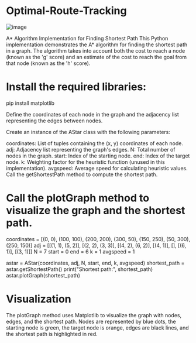# Optimal-Route-Tracking

![image](https://github.com/Suraj-Chavan1/Optimal-Route-Tracking/assets/113795475/52888318-9f5d-4b8d-bd6b-a2084879758a)

A* Algorithm Implementation for Finding Shortest Path
This Python implementation demonstrates the A* algorithm for finding the shortest path in a graph. The algorithm takes into account both the cost to reach a node (known as the 'g' score) and an estimate of the cost to reach the goal from that node (known as the 'h' score).

# Install the required libraries:

pip install matplotlib

Define the coordinates of each node in the graph and the adjacency list representing the edges between nodes.

Create an instance of the AStar class with the following parameters:

coordinates: List of tuples containing the (x, y) coordinates of each node.
adj: Adjacency list representing the graph's edges.
N: Total number of nodes in the graph.
start: Index of the starting node.
end: Index of the target node.
k: Weighting factor for the heuristic function (unused in this implementation).
avgspeed: Average speed for calculating heuristic values.
Call the getShortestPath method to compute the shortest path.

# Call the plotGraph method to visualize the graph and the shortest path.

coordinates = [(0, 0), (100, 100), (200, 200), (300, 50), (150, 250), (50, 300), (250, 150)]
adj = [[(1, 1), (5, 2)], [(2, 2), (3, 3)], [(4, 2), (6, 2)], [(4, 1)], [], [(6, 1)], [(3, 1)]]
N = 7
start = 0
end = 6
k = 1
avgspeed = 1

astar = AStar(coordinates, adj, N, start, end, k, avgspeed)
shortest_path = astar.getShortestPath()
print("Shortest path:", shortest_path)
astar.plotGraph(shortest_path)

# Visualization
The plotGraph method uses Matplotlib to visualize the graph with nodes, edges, and the shortest path. Nodes are represented by blue dots, the starting node is green, the target node is orange, edges are black lines, and the shortest path is highlighted in red.

